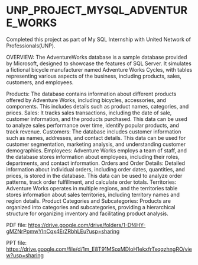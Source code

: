 # UNP_PROJECT_MYSQL_ADVENTURE_WORKS

Completed this project as part of My SQL Internship with United Network of Professionals(UNP).

OVERVIEW:
The AdventureWorks database is a sample database provided by Microsoft, designed to showcase the features of SQL Server. It simulates a fictional bicycle manufacturer named Adventure Works Cycles, with tables representing various aspects of the business, including products, sales, customers, and employees.

Products: The database contains information about different products offered by Adventure Works, including bicycles, accessories, and components. This includes details such as product names, categories, and prices.
Sales: It tracks sales transactions, including the date of sale, customer information, and the products purchased. This data can be used to analyze sales performance over time, identify popular products, and track revenue.
Customers: The database includes customer information such as names, addresses, and contact details. This data can be used for customer segmentation, marketing analysis, and understanding customer demographics.
Employees: Adventure Works employs a team of staff, and the database stores information about employees, including their roles, departments, and contact information.
Orders and Order Details: Detailed information about individual orders, including order dates, quantities, and prices, is stored in the database. This data can be used to analyze order patterns, track order fulfillment, and calculate order totals.
Territories: Adventure Works operates in multiple regions, and the territories table stores information about sales territories, including territory names and region details.
Product Categories and Subcategories: Products are organized into categories and subcategories, providing a hierarchical structure for organizing inventory and facilitating product analysis.

PDF file: https://drive.google.com/drive/folders/1-Df4HY-gMZNrPpmwYInCqx4ErZRbhLEu?usp=sharing

PPT file: https://drive.google.com/file/d/1m_E8T91MSoxMDloH1ekxfrTxqqzhngRO/view?usp=sharing
